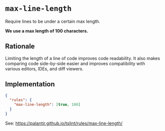 # `max-line-length`

Require lines to be under a certain max length.

**We use a max length of 100 characters.**

## Rationale

Limiting the length of a line of code improves code readability.
It also makes comparing code side-by-side easier and
improves compatibility with various editors,
IDEs, and diff viewers.

## Implementation

```json
{
  "rules": {
    "max-line-length": [true, 100]
  }
}
```

See: https://palantir.github.io/tslint/rules/max-line-length/


